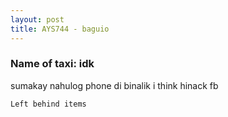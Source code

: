 ```yaml
---
layout: post
title: AYS744 - baguio
---
```


### Name of taxi: idk

sumakay nahulog phone di binalik i think hinack fb

```Left behind items```
